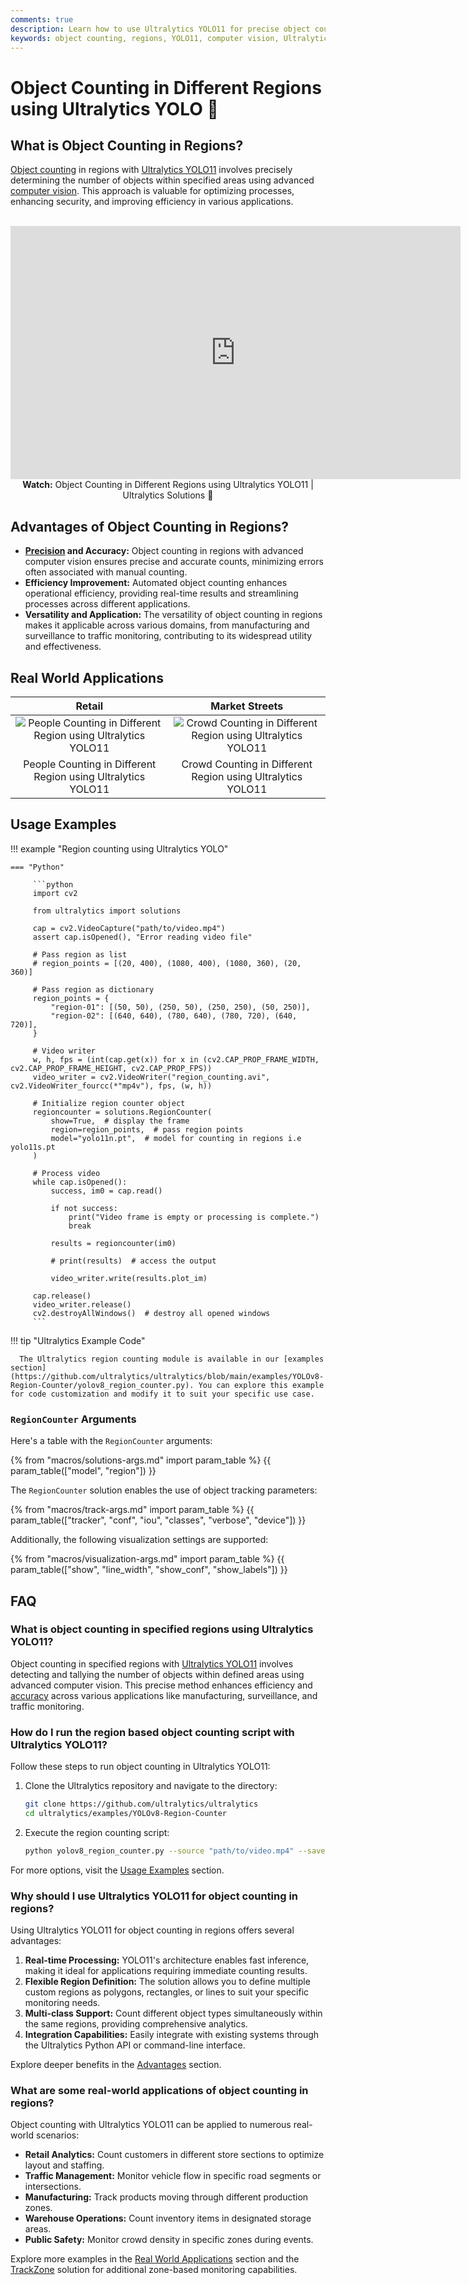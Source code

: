 ```yaml
---
comments: true
description: Learn how to use Ultralytics YOLO11 for precise object counting in specified regions, enhancing efficiency across various applications.
keywords: object counting, regions, YOLO11, computer vision, Ultralytics, efficiency, accuracy, automation, real-time, applications, surveillance, monitoring
---
```


# Object Counting in Different Regions using Ultralytics YOLO 🚀

## What is Object Counting in Regions?

[Object counting](../guides/object-counting.md) in regions with [Ultralytics YOLO11](https://github.com/ultralytics/ultralytics/) involves precisely determining the number of objects within specified areas using advanced [computer vision](https://www.ultralytics.com/glossary/computer-vision-cv). This approach is valuable for optimizing processes, enhancing security, and improving efficiency in various applications.

<p align="center">
  <br>
  <iframe loading="lazy" width="720" height="405" src="https://www.youtube.com/embed/mzLfC13ISF4"
    title="YouTube video player" frameborder="0"
    allow="accelerometer; autoplay; clipboard-write; encrypted-media; gyroscope; picture-in-picture; web-share"
    allowfullscreen>
  </iframe>
  <br>
  <strong>Watch:</strong> Object Counting in Different Regions using Ultralytics YOLO11 | Ultralytics Solutions 🚀
</p>

## Advantages of Object Counting in Regions?

- **[Precision](https://www.ultralytics.com/glossary/precision) and Accuracy:** Object counting in regions with advanced computer vision ensures precise and accurate counts, minimizing errors often associated with manual counting.
- **Efficiency Improvement:** Automated object counting enhances operational efficiency, providing real-time results and streamlining processes across different applications.
- **Versatility and Application:** The versatility of object counting in regions makes it applicable across various domains, from manufacturing and surveillance to traffic monitoring, contributing to its widespread utility and effectiveness.

## Real World Applications

|                                                                                      Retail                                                                                       |                                                                                 Market Streets                                                                                  |
| :-------------------------------------------------------------------------------------------------------------------------------------------------------------------------------: | :-----------------------------------------------------------------------------------------------------------------------------------------------------------------------------: |
| ![People Counting in Different Region using Ultralytics YOLO11](https://github.com/ultralytics/docs/releases/download/0/people-counting-different-region-ultralytics-yolov8.avif) | ![Crowd Counting in Different Region using Ultralytics YOLO11](https://github.com/ultralytics/docs/releases/download/0/crowd-counting-different-region-ultralytics-yolov8.avif) |
|                                                           People Counting in Different Region using Ultralytics YOLO11                                                            |                                                           Crowd Counting in Different Region using Ultralytics YOLO11                                                           |

## Usage Examples

!!! example "Region counting using Ultralytics YOLO"

    === "Python"

         ```python
         import cv2

         from ultralytics import solutions

         cap = cv2.VideoCapture("path/to/video.mp4")
         assert cap.isOpened(), "Error reading video file"

         # Pass region as list
         # region_points = [(20, 400), (1080, 400), (1080, 360), (20, 360)]

         # Pass region as dictionary
         region_points = {
             "region-01": [(50, 50), (250, 50), (250, 250), (50, 250)],
             "region-02": [(640, 640), (780, 640), (780, 720), (640, 720)],
         }

         # Video writer
         w, h, fps = (int(cap.get(x)) for x in (cv2.CAP_PROP_FRAME_WIDTH, cv2.CAP_PROP_FRAME_HEIGHT, cv2.CAP_PROP_FPS))
         video_writer = cv2.VideoWriter("region_counting.avi", cv2.VideoWriter_fourcc(*"mp4v"), fps, (w, h))

         # Initialize region counter object
         regioncounter = solutions.RegionCounter(
             show=True,  # display the frame
             region=region_points,  # pass region points
             model="yolo11n.pt",  # model for counting in regions i.e yolo11s.pt
         )

         # Process video
         while cap.isOpened():
             success, im0 = cap.read()

             if not success:
                 print("Video frame is empty or processing is complete.")
                 break

             results = regioncounter(im0)

             # print(results)  # access the output

             video_writer.write(results.plot_im)

         cap.release()
         video_writer.release()
         cv2.destroyAllWindows()  # destroy all opened windows
         ```

!!! tip "Ultralytics Example Code"

      The Ultralytics region counting module is available in our [examples section](https://github.com/ultralytics/ultralytics/blob/main/examples/YOLOv8-Region-Counter/yolov8_region_counter.py). You can explore this example for code customization and modify it to suit your specific use case.

### `RegionCounter` Arguments

Here's a table with the `RegionCounter` arguments:

{% from "macros/solutions-args.md" import param_table %}
{{ param_table(["model", "region"]) }}

The `RegionCounter` solution enables the use of object tracking parameters:

{% from "macros/track-args.md" import param_table %}
{{ param_table(["tracker", "conf", "iou", "classes", "verbose", "device"]) }}

Additionally, the following visualization settings are supported:

{% from "macros/visualization-args.md" import param_table %}
{{ param_table(["show", "line_width", "show_conf", "show_labels"]) }}

## FAQ

### What is object counting in specified regions using Ultralytics YOLO11?

Object counting in specified regions with [Ultralytics YOLO11](https://github.com/ultralytics/ultralytics) involves detecting and tallying the number of objects within defined areas using advanced computer vision. This precise method enhances efficiency and [accuracy](https://www.ultralytics.com/glossary/accuracy) across various applications like manufacturing, surveillance, and traffic monitoring.

### How do I run the region based object counting script with Ultralytics YOLO11?

Follow these steps to run object counting in Ultralytics YOLO11:

1. Clone the Ultralytics repository and navigate to the directory:

    ```bash
    git clone https://github.com/ultralytics/ultralytics
    cd ultralytics/examples/YOLOv8-Region-Counter
    ```

2. Execute the region counting script:
    ```bash
    python yolov8_region_counter.py --source "path/to/video.mp4" --save-img
    ```

For more options, visit the [Usage Examples](#usage-examples) section.

### Why should I use Ultralytics YOLO11 for object counting in regions?

Using Ultralytics YOLO11 for object counting in regions offers several advantages:

1. **Real-time Processing:** YOLO11's architecture enables fast inference, making it ideal for applications requiring immediate counting results.
2. **Flexible Region Definition:** The solution allows you to define multiple custom regions as polygons, rectangles, or lines to suit your specific monitoring needs.
3. **Multi-class Support:** Count different object types simultaneously within the same regions, providing comprehensive analytics.
4. **Integration Capabilities:** Easily integrate with existing systems through the Ultralytics Python API or command-line interface.

Explore deeper benefits in the [Advantages](#advantages-of-object-counting-in-regions) section.

### What are some real-world applications of object counting in regions?

Object counting with Ultralytics YOLO11 can be applied to numerous real-world scenarios:

- **Retail Analytics:** Count customers in different store sections to optimize layout and staffing.
- **Traffic Management:** Monitor vehicle flow in specific road segments or intersections.
- **Manufacturing:** Track products moving through different production zones.
- **Warehouse Operations:** Count inventory items in designated storage areas.
- **Public Safety:** Monitor crowd density in specific zones during events.

Explore more examples in the [Real World Applications](#real-world-applications) section and the [TrackZone](../guides/trackzone.md) solution for additional zone-based monitoring capabilities.
